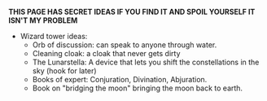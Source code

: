 **THIS PAGE HAS SECRET IDEAS IF YOU FIND IT AND SPOIL YOURSELF IT ISN'T MY PROBLEM**

* Wizard tower ideas: 
	* Orb of discussion: can speak to anyone through water.
	* Cleaning cloak: a cloak that never gets dirty
	* The Lunarstella: A device that lets you shift the constellations in the sky (hook for later)
	* Books of expert: Conjuration, Divination, Abjuration.
	* Book on "bridging the moon" bringing the moon back to earth.

